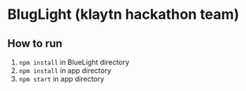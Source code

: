 # BlugLight (klaytn hackathon team)

## How to run

1. `npm install` in BlueLight directory
2. `npm install` in app directory
3. `npm start` in app directory
